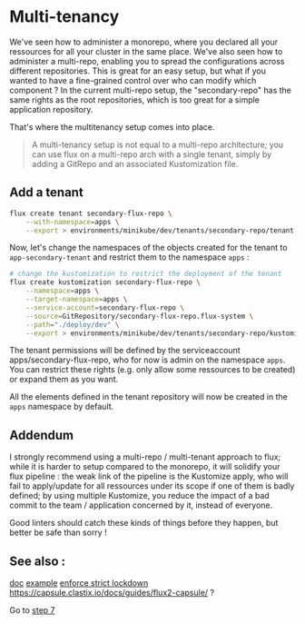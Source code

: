 # Multi-tenancy

We've seen how to administer a monorepo, where you declared all your ressources for all your cluster in the same place.
We've also seen how to administer a multi-repo, enabling you to spread the configurations across different repositories.
This is great for an easy setup, but what if you wanted to have a fine-grained control over who can modify which component ? In the current multi-repo setup, the "secondary-repo" has the same rights as the root repositories, which is too great for a simple application repository.

That's where the multitenancy setup comes into place.

> A multi-tenancy setup is not equal to a multi-repo architecture; you can use flux on a multi-repo arch with a single tenant, simply by adding a GitRepo and an associated Kustomization file.

## Add a tenant

```bash
flux create tenant secondary-flux-repo \
    --with-namespace=apps \
    --export > environments/minikube/dev/tenants/secondary-repo/tenant.yaml
```

Now, let's change the namespaces of the objects created for the tenant to `app-secondary-tenant` and restrict them to the namespace `apps` :

```bash
# change the kustomization to restrict the deployment of the tenant
flux create kustomization secondary-flux-repo \
    --namespace=apps \
    --target-namespace=apps \
    --service-account=secondary-flux-repo \
    --source=GitRepository/secondary-flux-repo.flux-system \
    --path="./deploy/dev" \
    --export > environments/minikube/dev/tenants/secondary-repo/kustomization-flux.yaml
```

The tenant permissions will be defined by the serviceaccount apps/secondary-flux-repo, who for now is admin on the namespace `apps`. You can restrict these rights (e.g. only allow some ressources to be created) or expand them as you want.

All the elements defined in the tenant repository will now be created in the `apps` namespace by default.

## Addendum

I strongly recommend using a multi-repo / multi-tenant approach to flux; while it is harder to setup compared to the monorepo, it will solidify your flux pipeline : the weak link of the pipeline is the Kustomize apply, who will fail to apply/update for all ressources under its scope if one of them is badly defined; by using multiple Kustomize, you reduce the impact of a bad commit to the team / application concerned by it, instead of everyone.

Good linters should catch these kinds of things before they happen, but better be safe than sorry !

## See also :
[doc](https://fluxcd.io/docs/guides/repository-structure/)
[example](https://github.com/fluxcd/flux2-multi-tenancy)
[enforce strict lockdown](https://fluxcd.io/docs/installation/#multi-tenancy-lockdown)
https://capsule.clastix.io/docs/guides/flux2-capsule/ ?


Go to [step 7](./07.Kyverno.md)
